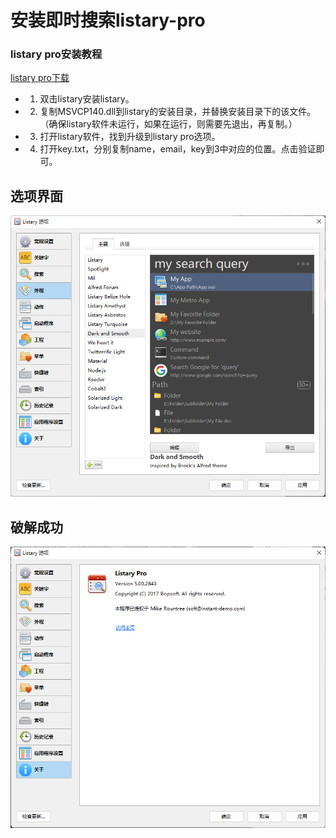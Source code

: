 # 安装即时搜索listary-pro

### listary pro安装教程
[listary pro下载](https://github.com/1655525068/listary-pro)
- 1. 双击listary安装listary。
- 2. 复制MSVCP140.dll到listary的安装目录，并替换安装目录下的该文件。（确保listary软件未运行，如果在运行，则需要先退出，再复制。）
- 3. 打开listary软件，找到升级到listary pro选项。
- 4. 打开key.txt，分别复制name，email，key到3中对应的位置。点击验证即可。
## 选项界面
![alt listary](./png/01_listary.png)
## 破解成功
![alt about](./png/02_about.png)